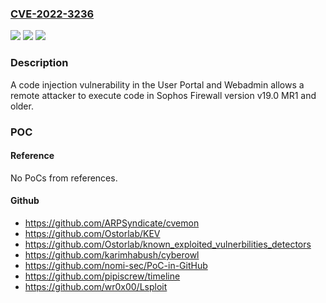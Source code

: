 ### [CVE-2022-3236](https://cve.mitre.org/cgi-bin/cvename.cgi?name=CVE-2022-3236)
![](https://img.shields.io/static/v1?label=Product&message=Sophos%20Firewall&color=blue)
![](https://img.shields.io/static/v1?label=Version&message=%3C%3D%2018.5%20MR4%20&color=brighgreen)
![](https://img.shields.io/static/v1?label=Vulnerability&message=n%2Fa&color=brighgreen)

### Description

A code injection vulnerability in the User Portal and Webadmin allows a remote attacker to execute code in Sophos Firewall version v19.0 MR1 and older.

### POC

#### Reference
No PoCs from references.

#### Github
- https://github.com/ARPSyndicate/cvemon
- https://github.com/Ostorlab/KEV
- https://github.com/Ostorlab/known_exploited_vulnerbilities_detectors
- https://github.com/karimhabush/cyberowl
- https://github.com/nomi-sec/PoC-in-GitHub
- https://github.com/pipiscrew/timeline
- https://github.com/wr0x00/Lsploit

